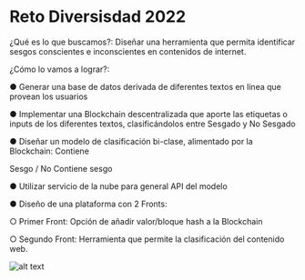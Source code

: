 # Reto Diversisdad 2022

¿Qué es lo que buscamos?: Diseñar una herramienta que permita identificar sesgos conscientes e inconscientes en contenidos de internet.


¿Cómo lo vamos a lograr?:

  ● Generar una base de datos derivada de diferentes textos en línea que provean los usuarios
  
  ● Implementar una Blockchain descentralizada que aporte las etiquetas o inputs de los diferentes textos, clasificándolos entre Sesgado y No Sesgado
  
  ● Diseñar un modelo de clasificación bi-clase, alimentado por la Blockchain: Contiene
  
  
Sesgo / No Contiene sesgo

  ● Utilizar servicio de la nube para general API del modelo
  
  ● Diseño de una plataforma con 2 Fronts:
  
  ○ Primer Front: Opción de añadir valor/bloque hash a la Blockchain
    
  ○ Segundo Front: Herramienta que permite la clasificación del contenido web.

![alt text](https://github.com/supersonicos-22/RetoDiversisdad2022/blob/main/AUX/front.PNG)
